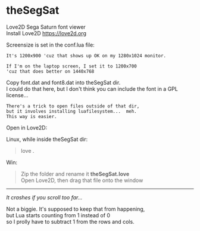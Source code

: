 # theSegSat
Love2D Sega Saturn font viewer  
Install Love2D  https://love2d.org

Screensize is set in the conf.lua file:  

    It's 1200x900 'cuz that shows up OK on my 1280x1024 monitor.  

    If I'm on the laptop screen, I set it to 1200x700  
    'cuz that does better on 1440x768  

Copy font.dat and font8.dat into theSegSat dir.  
I could do that here, but I don't think you can include the font in a GPL license...  
  
    There's a trick to open files outside of that dir,  
    but it involves installing luafilesystem...  meh.  
    This way is easier.  

Open in Love2D:  

Linux, while inside theSegSat dir:  
>love .

Win:  
>Zip the folder and rename it **theSegSat.love**  
>Open Love2D, then drag that file onto the window  

---
*It crashes if you scroll too far...*

Not a biggie.  It's supposed to keep that from happening,  
but Lua starts counting from 1 instead of 0  
so I prolly have to subtract 1 from the rows and cols.
